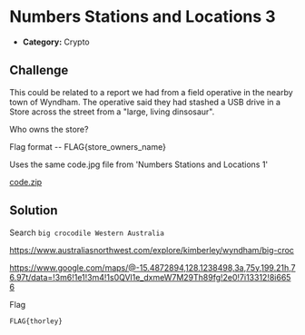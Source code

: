 # Numbers Stations and Locations 3

- **Category:** Crypto

## Challenge

This could be related to a report we had from a field operative in the nearby town of Wyndham. The operative said they had stashed a USB drive in a Store across the street from a "large, living dinsosaur".

Who owns the store?

Flag format -- FLAG{store_owners_name}

Uses the same code.jpg file from 'Numbers Stations and Locations 1'

[code.zip](./code.jpg)

## Solution

Search `big crocodile Western Australia`

https://www.australiasnorthwest.com/explore/kimberley/wyndham/big-croc

https://www.google.com/maps/@-15.4872894,128.1238498,3a,75y,199.21h,76.97t/data=!3m6!1e1!3m4!1s0QVl1e_dxmeW7M29Th89fg!2e0!7i13312!8i6656

Flag

```
FLAG{thorley}
```
